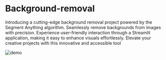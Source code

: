 # Background-removal
Introducing a cutting-edge background removal project powered by the Segment Anything algorithm. Seamlessly remove backgrounds from images with precision. Experience user-friendly interaction through a Streamlit application, making it easy to enhance visuals effortlessly. Elevate your creative projects with this innovative and accessible tool


![demo](https://github.com/Iamkartikey44/Background-removal/assets/68707728/4ae0c846-b94d-4b58-8fe5-607e7e2ec16d)
